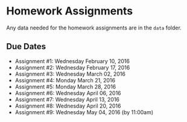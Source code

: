 Homework Assignments
=========

Any data needed for the homework assignments are in the `data` folder.

Due Dates
-------

- Assignment #1: Wednesday February 10, 2016
- Assignment #2: Wednesday February 17, 2016
- Assignment #3: Wednesday March 02, 2016
- Assignment #4: Monday March 21, 2016 
- Assignment #5: Monday March 28, 2016
- Assignment #6: Wednesday April 06, 2016
- Assignment #7: Wednesday April 13, 2016
- Assignment #8: Wednesday April 20, 2016
- Assignment #9: Wednesday May 04, 2016 (by 11:00am)






